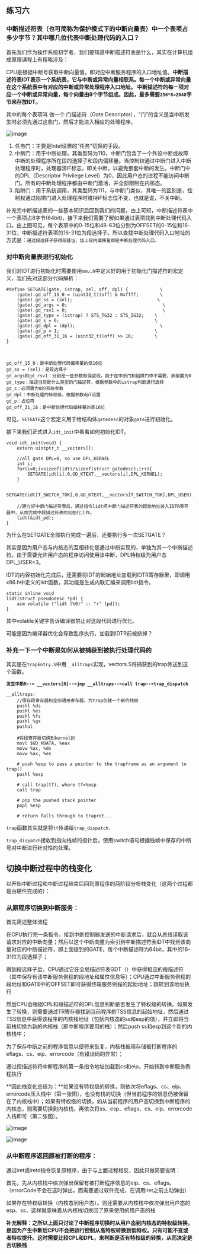 ## 练习六

### 中断描述符表（也可简称为保护模式下的中断向量表）中一个表项占多少字节？其中哪几位代表中断处理代码的入口？

首先我们作为操作系统初学者，我们要知道中断描述符表是什么，其实在计算机组成原理课程上有粗略涉及：

CPU是根据中断号获取中断向量值，即对应中断服务程序的入口地址值。**中断描述符表IDT表示一个系统表，它与中断或异常向量相联系。每一个中断或异常向量在这个系统表中有对应的中断或异常处理程序入口地址。 中断描述符的每一项对应一个中断或异常向量，每个向量由8个字节组成。因此，最多需要`256*8=2048`字节来存放IDT。**

其中的每个表项叫 做一个 门描述符（Gate Descriptor），“门”的含义是当中断发生时必须先通过这些门，然后才能进入相应的处理程序。

![image](https://img1.imgtp.com/2022/10/11/tPDpCDiA.png)

1.  任务门：主要是Intel设置的“任务”切换的手段。
2.  中断门：用于中断处理，其类型码为110，中断门包含了一个外设中断或故障中断的处理程序所在段的选择子和段内偏移量。当控制权通过中断门进入中断处理程序时，处理器清IF标志，即关中断，以避免嵌套中断的发生。中断门中的DPL（Descriptor Privilege Level）为0，因此用户态的进程不能访问中断门。所有的中断处理程序都由中断门激活，并全部限制在内核态。
3.  陷阱门：用于系统调用，其类型码为111，与中断门类似，其唯一的区别是，控制权通过陷阱门进入处理程序时维持IF标志位不变，也就是说，不关中断。

补充完中断描述表的一些基本知识后回到我们的问题，由上可知，中断描述符表中一个表项占8字节(64bit)，接下来我们需要了解如果通过表项找到中断处理代码入口。由上图可见，每个表项中的0-15位和48-63位分别为OFFSET的0-15位和16-31位，中断描述符表项的16-31位为段选择子。所以查找中断处理代码入口地址的方式是：`通过段选择子获得段基址，加上段内偏移量即是中断处理代码入口。`

### 对中断向量表进行初始化

我们对IDT进行初始化时需要使用`mmu.h`中定义好的用于初始化门描述符的宏定义，我们先对这部分代码解析：

    #define SETGATE(gate, istrap, sel, off, dpl) {            \
        (gate).gd_off_15_0 = (uint32_t)(off) & 0xffff;        \
        (gate).gd_ss = (sel);                                \
        (gate).gd_args = 0;                                    \
        (gate).gd_rsv1 = 0;                                    \
        (gate).gd_type = (istrap) ? STS_TG32 : STS_IG32;    \
        (gate).gd_s = 0;                                    \
        (gate).gd_dpl = (dpl);                                \
        (gate).gd_p = 1;                                    \
        (gate).gd_off_31_16 = (uint32_t)(off) >> 16;        \
    }



    gd_off_15_0：是中断处理代码偏移量的低16位
    gd_ss = (sel)：是段选择子
    gd_args和gd_rsv1：分别是一些参数和保留段，由于在中断门和陷阱门中不需要，直接置为0
    gd_type；描述当前是什么类型的门描述符，根据参数中的istrap判断进行选择
    gd_s：必须置为0的系统参数
    gd_dpl：中断处理的特权级，根据参数dpl设置
    gd_p：占位符
    gd_off_31_16：是中断处理代码偏移量的高16位

可见，`SETGATE`这个宏定义用于给结构体`gatedesc`的对象`gate`进行初始化。

接下来我们正式进入`idt_init`中看看如何初始化IDT。

    void idt_init(void) {
        extern uintptr_t __vectors[];
    
        //all gate DPL=0, so use DPL_KERNEL 
        int i;
        for(i=0;i<sizeof(idt)/sizeof(struct gatedesc);i++){
            SETGATE(idt[i],0,GD_KTEXT,__vectors[i],DPL_KERNEL);
        }
    
        SETGATE(idt[T_SWITCH_TOK],0,GD_KTEXT,__vectors[T_SWITCH_TOK],DPL_USER);
        
        //建立好中断门描述符表后，通过指令lidt把中断门描述符表的起始地址装入IDTR寄存器中，从而完成中段描述符表的初始化工作。
        lidt(&idt_pd);
    }

为什么在SETGATE全部执行完成一遍后，还要执行多一次SETGATE？

其实是因为用户态与内核态的互相转化是通过中断实现的，单独为其一个中断描述符。由于需要允许用户态的程序访问使用该中断，DPL特权级为用户态DPL\_USER=3。

IDT的内容初始化完成后，还需要将IDT的起始地址加载到IDTR寄存器里，即调用x86.h中定义的lidt函数，其功能是生成内联汇编来调用lidt指令。

    static inline void
    lidt(struct pseudodesc *pd) {
        asm volatile ("lidt (%0)" :: "r" (pd));
    }

其中volatile关键字告诉编译器禁止对这段代码进行优化。

可能是因为编译器优化会导致乱序执行，加载到IDTR前被挤掉？

### 补充一下一个中断是如何从被捕获到被执行处理代码的

其实是在`trapEntry.S`中用`__alltraps`实现，vectors.S将捕获到的trap传送到这个函数。

**`发生中断N--> __vectors[N]-->jmp __alltraps-->call trap-->trap_dispatch`**

    __alltraps:
        //保存段寄存器和全部通用寄存器，为trap创建一个新的栈帧
        pushl %ds
        pushl %es
        pushl %fs
        pushl %gs
        pushal
    	
        #将段寄存器切换到kernel的
        movl $GD_KDATA, %eax
        movw %ax, %ds
        movw %ax, %es
    
        # push %esp to pass a pointer to the trapframe as an argument to trap()
        pushl %esp
    
        # call trap(tf), where tf=%esp
        call trap
    
        # pop the pushed stack pointer
        popl %esp
    
        # return falls through to trapret...

`trap`函数其实就是将`tf`传递给`trap_dispatch.`

`trap_dispatch`接收到指向栈帧的指针后，使用switch语句根据栈帧中保存的中断号对中断进行针对性的处理。



## 切换中断过程中的栈变化

以开始中断过程和中断过程结束后回到原程序的两阶段分析栈变化（这两个过程都是由硬件完成的）：

### 从原程序切换到中断服务：

首先简述整体流程

在CPU执行完一条指令，接到中断控制器发送的中断请求后，就会从总线读取该请求对应的中断向量；然后以这个中断向量为索引到中断描述符表IDT中找到该向量对应的中断描述符，即上面提到的GATE，每个中断描述符为64bit，其中的16-31位为段选择子；

得到段选择子后，CPU通过它在全局描述符表GDT（）中获得相应的段描述符（其中保存有该中断服务例程的段地址和属性信息等）；CPU通过中断服务例程的段地址和GATE中的OFFSET即可获得终端服务例程的起始地址；跳转到该地址执行

然后CPU会根据CPL和段描述符的DPL信息判断是否发生了特权级的转换。如果发生了转换，则需要通过TR寄存器找到当前程序的TSS信息的起始地址，然后通过TSS信息中获得该程序的内核栈地址（包括内核态的ss和esp的值），并立即将当前栈切换为新的内核栈（即中断程序要用的栈）；然后push ss和esp到这个新的内核栈中；

为了保存中断之前的程序信息以便将来恢复，内核栈被用存储被打断程序的eflags、cs、eip、errorcode（有错误码的异常）；

通过段描述符将中断程序的第一条指令地址加载到cs和eip，开始转到中断服务例程执行

**因此栈变化总结为：**如果没有特权级的转换，则依次将eflags、cs、eip、errorcode压入栈中（第一张图），也没有栈的切换（但当前程序的信息仍被保留在了内核栈中）；如果有特权级的切换，如从当前程序的用户态切换到中断程序的内核态，则需要切换到内核栈，再依次将ss、esp、eflags、cs、eip、errorcode入栈即可（第二张图）。

![image](https://s1.ax1x.com/2022/10/13/xdWdYt.png)

![image](https://s1.ax1x.com/2022/10/13/xdWOt1.png)

### 从中断程序返回原被打断的程序：

通过iret或iretd指令恢复原程序，由于与上面过程相反，因此只做简要说明：

首先，先从内核栈中依次弹出保留有被打断程序信息的eip、cs、eflags。（errorCode不会在这时弹出，而需要通过软件完成，在调用iret之前主动弹出）

如果存在特权级转换（内核态到用户态）。则还需要从内核栈中依次弹出用户态的esp、ss，这样就意味着从内核栈切换回了原来使用的用户态的栈

**补充解释：之所以上面只讨论了中断程序切换时从用户态到内核态的特权级转换，是因为产生中断后CPU不会把运行控制从高特权转换到低特权。只有可能不变或者特权提升。这时需要比较CPL和DPL，来判断是否有特权级的转换，从而决定是否切换栈**